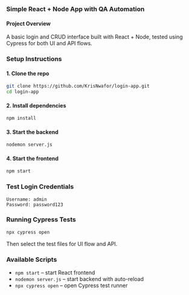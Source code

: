 ### Simple React + Node App with QA Automation

#### Project Overview
A basic login and CRUD interface built with React + Node, tested using Cypress for both UI and API flows.

### Setup Instructions

#### 1. Clone the repo
```bash
git clone https://github.com/KrisNwafor/login-app.git
cd login-app
```

#### 2. Install dependencies
```bash
npm install
```

#### 3. Start the backend
```bash
nodemon server.js
```

#### 4. Start the frontend
```bash
npm start
```

### Test Login Credentials
```
Username: admin
Password: password123
```

### Running Cypress Tests
```bash
npx cypress open
```

Then select the test files for UI flow and API.

### Available Scripts
- `npm start` – start React frontend
- `nodemon server.js` – start backend with auto-reload
- `npx cypress open` – open Cypress test runner
